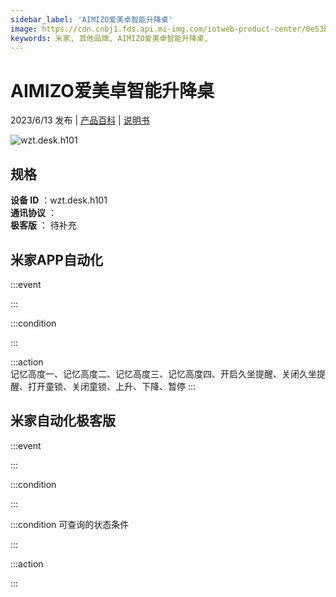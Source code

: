 ```yaml
---
sidebar_label: 'AIMIZO爱美卓智能升降桌'
image: https://cdn.cnbj1.fds.api.mi-img.com/iotweb-product-center/0e53b22539ce5303cfb1278003501b7f_1685513295256.png?GalaxyAccessKeyId=AKVGLQWBOVIRQ3XLEW&Expires=9223372036854775807&Signature=0rJCJ9PhF+weAPhAgWDN2hk13zA=
keywords: 米家, 其他品牌, AIMIZO爱美卓智能升降桌, 
---
```

# AIMIZO爱美卓智能升降桌

2023/6/13 发布 | [产品百科](https://home.mi.com/webapp/content/baike/product/index.html?model=wzt.desk.h101/) | [说明书](https://home.mi.com/views/introduction.html?model=wzt.desk.h101&region=cn)

![wzt.desk.h101](https://cdn.cnbj1.fds.api.mi-img.com/iotweb-product-center/0e53b22539ce5303cfb1278003501b7f_1685513295256.png?GalaxyAccessKeyId=AKVGLQWBOVIRQ3XLEW&Expires=9223372036854775807&Signature=0rJCJ9PhF+weAPhAgWDN2hk13zA=)

## 规格  
> 
**设备 ID** ：wzt.desk.h101  
**通讯协议** ：  
**极客版**  ： 待补充 


## 米家APP自动化  

:::event  

:::

:::condition  

:::

:::action   
记忆高度一、记忆高度二、记忆高度三、记忆高度四、开启久坐提醒、关闭久坐提醒、打开童锁、关闭童锁、上升、下降、暂停
:::

## 米家自动化极客版  

:::event  

:::

:::condition  

:::

:::condition 可查询的状态条件  

:::

:::action  

:::

        

